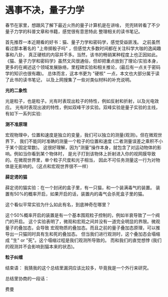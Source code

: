 # 遇事不决，量子力学

春节在家里，想跟风了解下最近火热的量子计算机是在讲啥，
兜兜转转看了不少量子力学的科普文章和书籍，感觉很有意思特此
整理相关的读书笔记。

首先推荐一本近期看的好书：猫、量子力学和密码学，感觉受益匪浅。
之前虽然看过那本著名的 "上帝掷骰子吗" ，但感觉大多数时间都在关注科学大咖的逸闻趣事和八卦，
真正硬核的内容并不多。当然，该书的畅销某种程度上也正因如此。
《猫、量子力学和密码学》虽然文风很通俗，但却把重点放到了理论/实验本身，
更多的在阐述这个领域发展脉络，里程碑实验和相关推论，(最后有一点关于密码学的知识也很有趣)。
总体而言，这本书更为 "硬核" 一点，本文也大部分属于读了此书的读书笔记，
以及上网搜集了一些对类似材料的补充说明。

**光的二象性**

光是粒子，也是粒子。光有时表现出粒子的特性，例如反射和折射，以及光电效应。
光有时表现出波的特性，例如双峰干涉实验。双峰实验是量子实验的主线，有如下一系列实验:


**测不准原理**

宏观物理中，位置和速度是独立的变量，我们可以独立的测量(观测)。但在微观世界下，
我们不能同时准确的测量一个粒子的位置和速度 (二者测量误差之乘积不小于某个固定常数)。
这很好理解，因为"测量"操作本身，就包含了对运动物体的影响。例如当你看到某个物体时，
是光子打到该物体上折射进入你的视网膜导致的。在微观世界里，单个粒子尺度和光子相当，
因此不可任务测量这一行为对物体是无影响的。（这点和宏观世界很不一样）

**薛定谔的猫**

薛定谔的猫实验：在一个封闭的盒子里，有一只猫，和一个装满毒气的装置。
装置有50%的概率开启，如果开启的话，装置内的毒气会杀死盒子里的猫。

这个看似平常实验为什么如此有名，到底神奇在哪里？

这个50%概率开启的装置是有一个基本围观粒子控制的，例如半衰导致了一个阀门的开启。
这个实验表明了，微观和宏观之间并没有一道完全明显的界限。微观量子的叠加态，会导致
宏观物质的叠加态。而且之前的量子叠加态原理，可以推导出一只猫同时具有生和死的叠加态。
但当我们进行观测时，这个叠加态会塌缩成 "生" or "死"。这个塌缩过程是我们观测所导致的。
而和我们的直觉想悖 (我们的观测并不会影响到猫本来的状态)。

**粒子纠缠**

结束语：
我猜我的这个总结里漏洞应该比较多，毕竟我是一个外行来研究。

总结里协商的一段话：

费曼